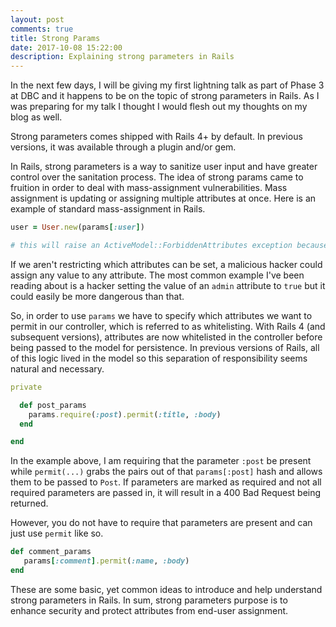 ```yaml
---
layout: post
comments: true
title: Strong Params
date: 2017-10-08 15:22:00
description: Explaining strong parameters in Rails
---
```


In the next few days, I will be giving my first lightning talk as part of Phase 3 at DBC and it happens to be on the topic of strong parameters in Rails. As I was preparing for my talk I thought I would flesh out my thoughts on my blog as well.

Strong parameters comes shipped with Rails 4+ by default. In previous versions, it was available through a plugin and/or gem.

In Rails, strong parameters is a way to sanitize user input and have greater control over the sanitation process. The idea of strong params came to fruition in order to deal with mass-assignment vulnerabilities. Mass assignment is updating or assigning multiple attributes at once. Here is an example of standard mass-assignment in Rails.



~~~ ruby
user = User.new(params[:user])

# this will raise an ActiveModel::ForbiddenAttributes exception because it's using mass assignment
~~~



If we aren't restricting which attributes can be set, a malicious hacker could assign any value to any attribute. The most common example I've been reading about is a hacker setting the value of an `admin` attribute to `true` but it could easily be more dangerous than that.

So, in order to use `params` we have to specify which attributes we want to permit in our controller, which is referred to as whitelisting. With Rails 4 (and subsequent versions), attributes are now whitelisted in the controller before being passed to the model for persistence. In previous versions of Rails, all of this logic lived in the model so this separation of responsibility seems natural and necessary.



~~~ ruby
private

  def post_params
    params.require(:post).permit(:title, :body)
  end

end
~~~



In the example above, I am requiring that the parameter `:post` be present while `permit(...)` grabs the pairs out of that `params[:post]` hash and allows them to be passed to `Post`. If parameters are marked as required and not all required parameters are passed in, it will result in a 400 Bad Request being returned.

However, you do not have to require that parameters are present and can just use `permit` like so.



~~~ ruby
def comment_params
   params[:comment].permit(:name, :body)
end
~~~



These are some basic, yet common ideas to introduce and help understand strong parameters in Rails. In sum, strong parameters purpose is to enhance security and protect attributes from end-user assignment.

